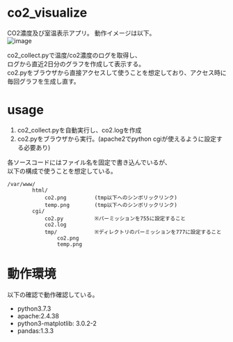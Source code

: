 # co2_visualize
CO2濃度及び室温表示アプリ。
動作イメージは以下。  
![image](https://user-images.githubusercontent.com/61326119/133564960-674c6861-c7bc-4da5-8c5d-5c7c987f1229.png)

co2_collect.pyで温度/co2濃度のログを取得し、  
ログから直近2日分のグラフを作成して表示する。  
co2.pyをブラウザから直接アクセスして使うことを想定しており、アクセス時に毎回グラフを生成し直す。

# usage
1. co2_collect.pyを自動実行し、co2.logを作成
2. co2.pyをブラウザから実行。(apache2でpython cgiが使えるように設定する必要あり)

各ソースコードにはファイル名を固定で書き込んでいるが、  
以下の構成で使うことを想定している。

```
/var/www/
        html/
            co2.png         (tmp以下へのシンボリックリンク)
            temp.png        (tmp以下へのシンボリックリンク)
        cgi/
            co2.py          ※パーミッションを755に設定すること
            co2.log
            tmp/            ※ディレクトリのパーミッションを777に設定すること
                co2.png
                temp.png
```

# 動作環境
以下の確認で動作確認している。
- python3.7.3
- apache:2.4.38
- python3-matplotlib: 3.0.2-2
- pandas:1.3.3
